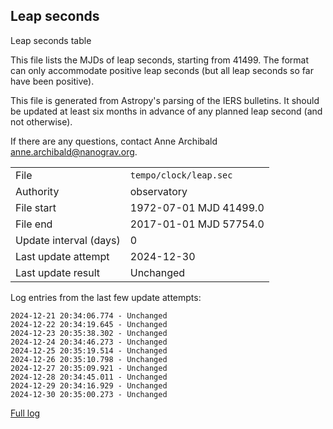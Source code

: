 
## Leap seconds

Leap seconds table

This file lists the MJDs of leap seconds, starting from 41499.
The format can only accommodate positive leap seconds (but all
leap seconds so far have been positive).

This file is generated from Astropy's parsing of the IERS
bulletins. It should be updated at least six months in advance
of any planned leap second (and not otherwise).

If there are any questions, contact Anne Archibald
<anne.archibald@nanograv.org>.

|     |     |
|:--- |:--- |
| File | `tempo/clock/leap.sec` |
| Authority | observatory |
| File start | 1972-07-01 MJD 41499.0 |
| File end | 2017-01-01 MJD 57754.0 |
| Update interval (days) | 0 |
| Last update attempt | 2024-12-30 |
| Last update result | Unchanged |

Log entries from the last few update attempts:
```
2024-12-21 20:34:06.774 - Unchanged
2024-12-22 20:34:19.645 - Unchanged
2024-12-23 20:35:38.302 - Unchanged
2024-12-24 20:34:46.273 - Unchanged
2024-12-25 20:35:19.514 - Unchanged
2024-12-26 20:35:10.798 - Unchanged
2024-12-27 20:35:09.921 - Unchanged
2024-12-28 20:34:45.011 - Unchanged
2024-12-29 20:34:16.929 - Unchanged
2024-12-30 20:35:00.273 - Unchanged
```
[Full log](https://raw.githubusercontent.com/ipta/pulsar-clock-corrections/main/log/tempo/clock/leap.sec.log)
